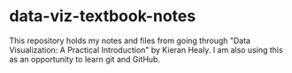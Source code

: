 # data-viz-textbook-notes

This repository holds my notes and files from going through "Data Visualization: A Practical Introduction" by Kieran Healy. I am also using this as an opportunity to learn git and GitHub.
